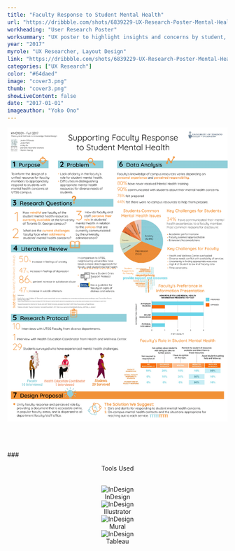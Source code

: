 ```yaml
---
title: "Faculty Response to Student Mental Health"
url: "https://dribbble.com/shots/6839229-UX-Research-Poster-Mental-Health"
workheading: "User Research Poster"
worksummary: "UX poster to highlight insights and concerns by student, faculty and counsellors across Canadian post secondary education."
year: "2017"
myrole: "UX Researcher, Layout Design"
link: "https://dribbble.com/shots/6839229-UX-Research-Poster-Mental-Health"
categories: ["UX Research"]
color: "#64daed"
image: "cover3.png"
thumb: "cover3.png"
showLiveContent: false
date: "2017-01-01"
imageauthor: "Yoko Ono"
---
```


<div class="photo-grid-container">
<div class="photo-grid">
<img src="image1.png" />
</div>
</div>


<br/><br/><br/>
###<div style="text-align:center">Tools Used</div>
<br/>

<div class="tools-grid-img" style="text-align:center">

<div class="grid-img">
<img src="https://66.media.tumblr.com/aab3e12a5e711fdb5a616313754e65cd/tumblr_pwpexqLa9N1taz7avo1_1280.png" alt="InDesign" width="50"></img>
    <div class="tools-grid-img-description">
     InDesign
    </div>
</div>

<div class="grid-img">
<img src="https://66.media.tumblr.com/b7fcea2b3a067dad452bfea91523fc7c/tumblr_pwpjubX39p1taz7avo1_640.png" alt="InDesign" width="50"></img>
    <div class="tools-grid-img-description">
     Illustrator
    </div>
</div>

<div class="grid-img">
<img src="https://66.media.tumblr.com/33b1cb92c53ee4bfdec524e56c163c2e/97b8700a74aa87cb-95/s400x600/05ef1c65c9c125ab6bd26d1a7715cbf118d9d17d.png
" alt="InDesign" width="50"></img>
    <div class="tools-grid-img-description">
     Mural
    </div>
</div>

<div class="grid-img">
<img src="https://66.media.tumblr.com/3fc90c39f15c20eda2158361c855ae1d/edec14854e33dc31-c0/s400x600/7e2405355a71996731dbeeaf20123252e2bd9ce7.png" alt="InDesign" width="50"></img>
    <div class="tools-grid-img-description">
     Tableau
    </div>
</div>

</div>